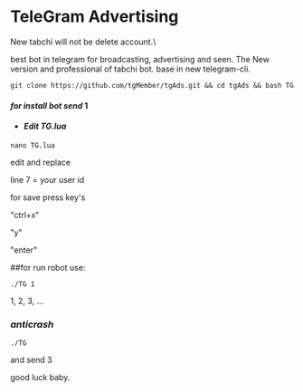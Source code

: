 # TeleGram Advertising

New tabchi
will not be delete account.\

best bot in telegram for broadcasting, advertising and seen. The New version and professional of tabchi bot. base in new telegram-cli.


```
git clone https://github.com/tgMember/tgAds.git && cd tgAds && bash TG
```

#### _for install bot send_  1




   - #### *Edit TG.lua*

```
nano TG.lua
```

edit and replace

 line 7 = your user id 

for save press key's

 "ctrl+x" 
 
 "y" 
  
 "enter"


##for run robot use:

```
./TG 1
```
1, 2, 3, ...



### _anticrash_ 

```
./TG
```

and send 3


good luck baby.
